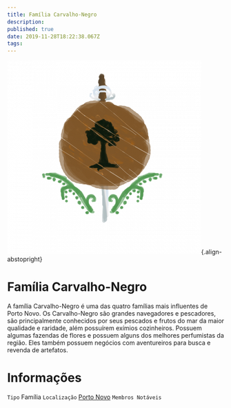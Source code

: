```yaml
---
title: Família Carvalho-Negro
description: 
published: true
date: 2019-11-28T18:22:38.067Z
tags: 
---
```


<!-- SUBTITLE: Visão geral sobre Família Carvalho-Negro -->
![brasao-carvalho-negro.png](/uploads/bandeiras/brasao-carvalho-negro.png){.align-abstopright}

# Família Carvalho-Negro
A família Carvalho-Negro é uma das quatro famílias mais influentes de Porto Novo. Os Carvalho-Negro são grandes navegadores e pescadores, são principalmente conhecidos por seus pescados e frutos do mar da maior qualidade e raridade, além possuírem exímios cozinheiros. Possuem algumas fazendas de flores e possuem alguns dos melhores perfumistas da região. Eles também possuem negócios com aventureiros para busca e revenda de artefatos.

# Informações
`Tipo` Família
`Localização` [Porto Novo]()
`Membros Notáveis`

